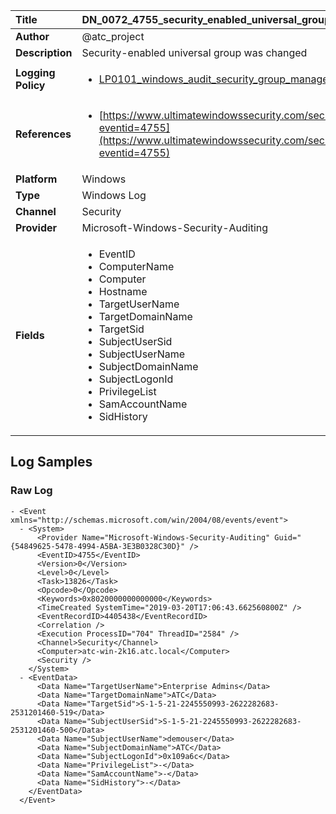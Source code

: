 | Title              | DN_0072_4755_security_enabled_universal_group_was_changed       |
|:-------------------|:------------------|
| **Author**         | @atc_project        |
| **Description**    | Security-enabled universal group was changed |
| **Logging Policy** | <ul><li>[LP0101_windows_audit_security_group_management](../Logging_Policies/LP0101_windows_audit_security_group_management.md)</li></ul> |
| **References**     | <ul><li>[https://www.ultimatewindowssecurity.com/securitylog/encyclopedia/event.aspx?eventid=4755](https://www.ultimatewindowssecurity.com/securitylog/encyclopedia/event.aspx?eventid=4755)</li></ul> |
| **Platform**       | Windows    |
| **Type**           | Windows Log        |
| **Channel**        | Security     |
| **Provider**       | Microsoft-Windows-Security-Auditing    |
| **Fields**         | <ul><li>EventID</li><li>ComputerName</li><li>Computer</li><li>Hostname</li><li>TargetUserName</li><li>TargetDomainName</li><li>TargetSid</li><li>SubjectUserSid</li><li>SubjectUserName</li><li>SubjectDomainName</li><li>SubjectLogonId</li><li>PrivilegeList</li><li>SamAccountName</li><li>SidHistory</li></ul> |


## Log Samples

### Raw Log

```
- <Event xmlns="http://schemas.microsoft.com/win/2004/08/events/event">
  - <System>
      <Provider Name="Microsoft-Windows-Security-Auditing" Guid="{54849625-5478-4994-A5BA-3E3B0328C30D}" /> 
      <EventID>4755</EventID> 
      <Version>0</Version> 
      <Level>0</Level> 
      <Task>13826</Task> 
      <Opcode>0</Opcode> 
      <Keywords>0x8020000000000000</Keywords> 
      <TimeCreated SystemTime="2019-03-20T17:06:43.662560800Z" /> 
      <EventRecordID>4405438</EventRecordID> 
      <Correlation /> 
      <Execution ProcessID="704" ThreadID="2584" /> 
      <Channel>Security</Channel> 
      <Computer>atc-win-2k16.atc.local</Computer> 
      <Security /> 
    </System>
  - <EventData>
      <Data Name="TargetUserName">Enterprise Admins</Data> 
      <Data Name="TargetDomainName">ATC</Data> 
      <Data Name="TargetSid">S-1-5-21-2245550993-2622282683-2531201460-519</Data> 
      <Data Name="SubjectUserSid">S-1-5-21-2245550993-2622282683-2531201460-500</Data> 
      <Data Name="SubjectUserName">demouser</Data> 
      <Data Name="SubjectDomainName">ATC</Data> 
      <Data Name="SubjectLogonId">0x109a6c</Data> 
      <Data Name="PrivilegeList">-</Data> 
      <Data Name="SamAccountName">-</Data> 
      <Data Name="SidHistory">-</Data> 
    </EventData>
  </Event>

```




